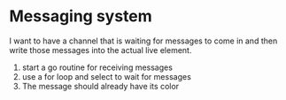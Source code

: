 # Messaging system

I want to have a channel that is waiting for messages to come in and then write those messages into the actual live element.
1. start a go routine for receiving messages
2. use a for loop and select to wait for messages
3. The message should already have its color
